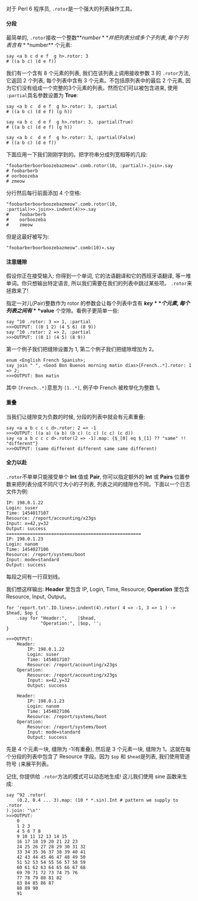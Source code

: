 

对于 Perl 6 程序员, `.rotor`是一个强大的列表操作工具。

#### 分段

最简单的, `.rotor`接收一个整数**$number**并把列表分成多个子列表, 每个子列表含有 **$number** 个元素:

``` perl6
say <a b c d e f  g h>.rotor: 3
# ((a b c) (d e f))
```

我们有一个含有 8 个元素的列表, 我们在该列表上调用接收参数 3 的 `.rotor`方法, 它返回 2 个列表, 每个列表中含有 3 个元素。不包括原列表中的最后 2 个元素, 因为它们没有组成一个完整的3个元素的列表。然而它们可以被包含进来, 使用 `:partial`具名参数设置为 **True**:

``` perl6
say <a b c  d e f  g h>.rotor: 3, :partial
# ((a b c) (d e f) (g h))

say <a b c  d e f  g h>.rotor: 3, :partial(True)
# ((a b c) (d e f) (g h))

say <a b c  d e f  g h>.rotor: 3, :partial(False)
# ((a b c) (d e f))

```

下面应用一下我们刚刚学到的。把字符串分成列宽相等的几段:

``` perl6
"foobarberboorboozebazmeow".comb.rotor(10, :partial)».join».say
# foobarberb
# oorboozeba
# zmeow
```

分行然后每行前面添加 4 个空格:

``` perl6
"foobarberboorboozebazmeow".comb.rotor(10, :partial)>>.join>>.indent(4)>>.say
#    foobarberb
#    oorboozeba
#    zmeow
```

但是这最好被写为:

``` perl6
"foobarberboorboozebazmeow".comb(10)».say
```



#### 注意缝隙

假设你正在接受输入: 你得到一个单词, 它的法语翻译和它的西班牙语翻译, 等一堆单词。你只想输出特定语言, 所以我们需要在我们的列表中跳过某些项。 `.rotor`来拯救来了!

指定一对儿(Pair)整数作为 rotor 的参数会让每个列表中含有 **$key** 个元素, 每个列表之间有 **$value** 个空隙。看例子更简单一些:

``` perl6
say ^10 .rotor: 3 => 1, :partial
>>>OUTPUT: ((0 1 2) (4 5 6) (8 9))
say ^10 .rotor: 2 => 2, :partial
>>>OUTPUT: ((0 1) (4 5) (8 9))
```

第一个例子我们把缝隙设置为 1, 第二个例子我们把缝隙增加为 2。

``` perl6
enum <English French Spanish>;
say join " ", <Good Bon Buenos morning matin días>[French..*].rotor: 1 => 2;
>>>OUTPUT: Bon matin
```

其中 `[French..*]`意思为 `[1..*]`, 例子中 French 被枚举化为整数 1。

#### 重叠

当我们让缝隙变为负数的时候, 分段的列表中就会有元素重叠:

``` perl6
say <a a b c c c d>.rotor: 2 => -1
>>>OUTPUT: ((a a) (a b) (b c) (c c) (c c) (c d))
say <a a b c c c d>.rotor(2 => -1).map: {$_[0] eq $_[1] ?? "same" !! "different"}
>>>OUTPUT: (same different different same same different)
```

#### 全力以赴

`.rotor`不单单只能接受单个 **Int** 值或 **Pair**, 你可以指定额外的 **Int** 或 **Pairs** 位置参数来把列表分成不同尺寸大小的子列表, 列表之间的缝隙也不同。下面以一个日志文件为例:

``` perl6
IP: 198.0.1.22
Login: suser
Time: 1454017107
Resource: /report/accounting/x23gs
Input: x=42,y=32
Output: success
===================================================
IP: 198.0.1.23
Login: nanom
Time: 1454027106
Resource: /report/systems/boot
Input: mode=standard
Output: success
```

每段之间有一行双划线。

我们想这样输出: **Header** 里包含 IP, Login, Time, Resource; **Operation** 里包含 Resource, Input, Output。

``` perl6
for 'report.txt'.IO.lines».indent(4).rotor( 4 => -1, 3 => 1 ) -> $head, $op {
    .say for "Header:",    |$head,
             "Operation:", |$op, '';
}

>>>OUTPUT:
    Header:
        IP: 198.0.1.22
        Login: suser
        Time: 1454017107
        Resource: /report/accounting/x23gs
    Operation:
        Resource: /report/accounting/x23gs
        Input: x=42,y=32
        Output: success

    Header:
        IP: 198.0.1.23
        Login: nanom
        Time: 1454027106
        Resource: /report/systems/boot
    Operation:
        Resource: /report/systems/boot
        Input: mode=standard
        Output: success
```

先是 4 个元素一块, 缝隙为 -1(有重叠), 然后是 3 个元素一块, 缝隙为 1。这就在每个分段的列表中包含了 Resource 字段。因为 `$op` 和 `$head`是列表, 我们使用管道符号 `|`来展平列表。

记住, 你提供给 `.rotor`方法的模式可以动态地生成! 这儿我们使用 sine 函数来生成:

``` perl6
say ^92 .rotor(
    (0.2, 0.4 ... 3).map: (10 * *.sin).Int # pattern we supply to .rotor
).join: "\n"'
>>>OUTPUT:
    0
    1 2 3
    4 5 6 7 8
    9 10 11 12 13 14 15
    16 17 18 19 20 21 22 23
    24 25 26 27 28 29 30 31 32
    33 34 35 36 37 38 39 40 41
    42 43 44 45 46 47 48 49 50
    51 52 53 54 55 56 57 58 59
    60 61 62 63 64 65 66 67 68
    69 70 71 72 73 74 75 76
    77 78 79 80 81 82
    83 84 85 86 87
    88 89 90
    91

```
